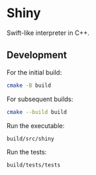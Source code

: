 # Shiny

Swift-like interpreter in C++.

## Development

For the initial build:

```bash
cmake -B build
```

For subsequent builds:

```bash
cmake --build build
```

Run the executable:

```bash
build/src/shiny
```

Run the tests:

```bash
build/tests/tests
```